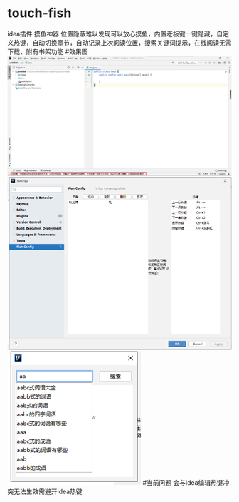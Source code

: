 # touch-fish
idea插件 摸鱼神器 位置隐蔽难以发现可以放心摸鱼，内置老板键一键隐藏，自定义热键，自动切换章节，自动记录上次阅读位置，搜索关键词提示，在线阅读无需下载，附有书架功能
#效果图
![效果图1](https://github.com//41369ly/touch-fish/blob/main/img/%E6%95%88%E6%9E%9C%E5%9B%BE1.png?raw=true)
![效果图2](https://github.com//41369ly/touch-fish/blob/main/img/%E6%95%88%E6%9E%9C%E5%9B%BE2.png?raw=true)
![效果图3](https://github.com//41369ly/touch-fish/blob/main/img/%E6%95%88%E6%9E%9C%E5%9B%BE3.png?raw=true)
#当前问题
会与idea编辑热键冲突无法生效需避开idea热键